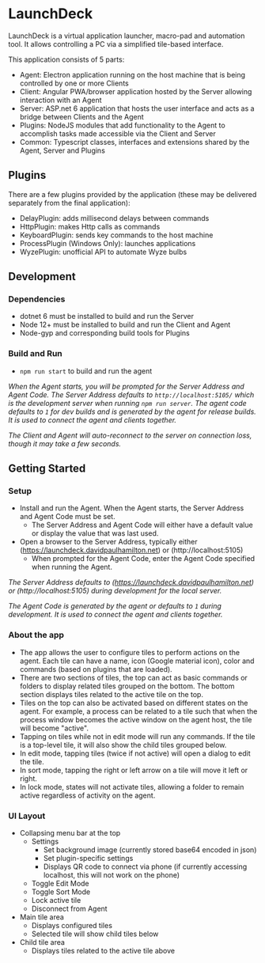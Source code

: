 # LaunchDeck

LaunchDeck is a virtual application launcher, macro-pad and automation tool. It allows controlling a PC via a simplified tile-based interface.

This application consists of 5 parts:
- Agent: Electron application running on the host machine that is being controlled by one or more Clients
- Client: Angular PWA/browser application hosted by the Server allowing interaction with an Agent
- Server: ASP.net 6 application that hosts the user interface and acts as a bridge between Clients and the Agent
- Plugins: NodeJS modules that add functionality to the Agent to accomplish tasks made accessible via the Client and Server
- Common: Typescript classes, interfaces and extensions shared by the Agent, Server and Plugins

## Plugins

There are a few plugins provided by the application (these may be delivered separately from the final application):
- DelayPlugin: adds millisecond delays between commands
- HttpPlugin: makes Http calls as commands
- KeyboardPlugin: sends key commands to the host machine
- ProcessPlugin (Windows Only): launches applications
- WyzePlugin: unofficial API to automate Wyze bulbs

## Development

### Dependencies

- dotnet 6 must be installed to build and run the Server
- Node 12+ must be installed to build and run the Client and Agent
- Node-gyp and corresponding build tools for Plugins

### Build and Run

- `npm run start` to build and run the agent

_When the Agent starts, you will be prompted for the Server Address and Agent Code. The Server Address defaults to `http://localhost:5105/` which is the development server when running `npm run server`. The agent code defaults to `1` for dev builds and is generated by the agent for release builds. It is used to connect the agent and clients together._

_The Client and Agent will auto-reconnect to the server on connection loss, though it may take a few seconds._

## Getting Started

### Setup

- Install and run the Agent. When the Agent starts, the Server Address and Agent Code must be set.
  - The Server Address and Agent Code will either have a default value or display the value that was last used.
- Open a browser to the Server Address, typically either (https://launchdeck.davidpaulhamilton.net) or (http://localhost:5105)
  - When prompted for the Agent Code, enter the Agent Code specified when running the Agent.

_The Server Address defaults to (https://launchdeck.davidpaulhamilton.net) or (http://localhost:5105) during development for the local server._

_The Agent Code is generated by the agent or defaults to `1` during development. It is used to connect the agent and clients together._

### About the app

- The app allows the user to configure tiles to perform actions on the agent. Each tile can have a name, icon (Google material icon), color and commands (based on plugins that are loaded).
- There are two sections of tiles, the top can act as basic commands or folders to display related tiles grouped on the bottom. The bottom section displays tiles related to the active tile on the top.
- Tiles on the top can also be activated based on different states on the agent. For example, a process can be related to a tile such that when the process window becomes the active window on the agent host, the tile will become "active".
- Tapping on tiles while not in edit mode will run any commands. If the tile is a top-level tile, it will also show the child tiles grouped below.
- In edit mode, tapping tiles (twice if not active) will open a dialog to edit the tile.
- In sort mode, tapping the right or left arrow on a tile will move it left or right.
- In lock mode, states will not activate tiles, allowing a folder to remain active regardless of activity on the agent.

### UI Layout

- Collapsing menu bar at the top
  - Settings
    - Set background image (currently stored base64 encoded in json)
    - Set plugin-specific settings
    - Displays QR code to connect via phone (if currently accessing localhost, this will not work on the phone)
  - Toggle Edit Mode
  - Toggle Sort Mode
  - Lock active tile
  - Disconnect from Agent
- Main tile area
  - Displays configured tiles
  - Selected tile will show child tiles below
- Child tile area
  - Displays tiles related to the active tile above
